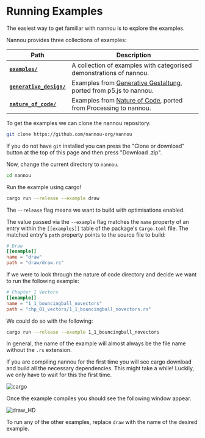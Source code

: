 # Running Examples

The easiest way to get familiar with nannou is to explore the examples.

Nannou provides three collections of examples:

| **Path** | **Description** |
| --- | --- |
| [**`examples/`**](https://github.com/nannou-org/nannou/tree/master/examples) | A collection of examples with categorised demonstrations of nannou. |
| [**`generative_design/`**](https://github.com/nannou-org/nannou/tree/master/generative_design) | Examples from [Generative Gestaltung](http://www.generative-gestaltung.de/), ported from p5.js to nannou. |
| [**`nature_of_code/`**](https://github.com/nannou-org/nannou/tree/master/nature_of_code) | Examples from [Nature of Code](https://natureofcode.com/), ported from Processing to nannou. |

To get the examples we can clone the nannou repository.

```bash
git clone https://github.com/nannou-org/nannou
```

If you do not have `git` installed you can press the "Clone or download" button
at the top of this page and then press "Download .zip".

Now, change the current directory to `nannou`.

```bash
cd nannou
```

Run the example using cargo!

```bash
cargo run --release --example draw
```

The `--release` flag means we want to build with optimisations enabled.

The value passed via the `--example` flag matches the `name` property of an
entry within the `[[examples]]` table of the package's `Cargo.toml` file. The
matched entry's `path` property points to the source file to build:

```toml
# Draw
[[example]]
name = "draw"
path = "draw/draw.rs"
```

If we were to look through the nature of code directory and decide we want to
run the following example:

```toml
# Chapter 1 Vectors
[[example]]
name = "1_1_bouncingball_novectors"
path = "chp_01_vectors/1_1_bouncingball_novectors.rs"
```

We could do so with the following:

```bash
cargo run --release --example 1_1_bouncingball_novectors
```

In general, the name of the example will almost always be the file name without
the `.rs` extension.

If you are compiling nannou for the first time you will see cargo download and
build all the necessary dependencies. This might take a while! Luckily, we only
have to wait for this the first time.

![cargo](https://i.imgur.com/5OBNqMB.gif)

Once the example compiles you should see the following window appear.

![draw_HD](https://i.imgur.com/HVVamUI.gif)

To run any of the other examples, replace `draw` with the name of the
desired example.
